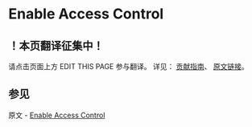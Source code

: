 # Enable Access Control

## ！本页翻译征集中！

请点击页面上方 EDIT THIS PAGE 参与翻译。
详见：
[贡献指南]( https://github.com/JinMuInfo/MongoDB-Manual-zh/blob/master/CONTRIBUTING.md )、
[原文链接](  https://docs.mongodb.com/manual/tutorial/enable-authentication/  )。

## 参见

原文 - [Enable Access Control]( https://docs.mongodb.com/manual/tutorial/enable-authentication/ )

